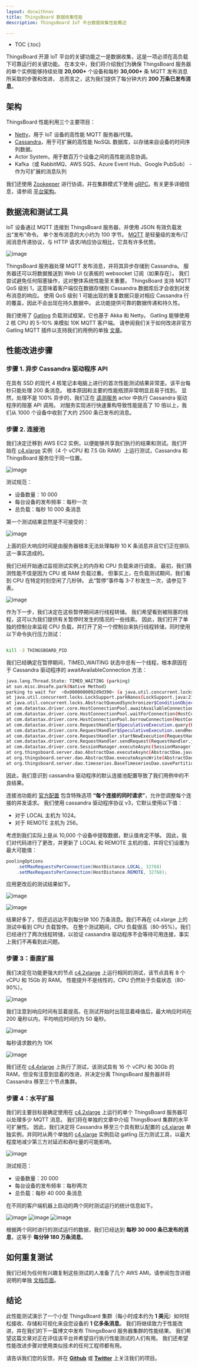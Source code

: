 ```yaml
---
layout: docwithnav
title: ThingsBoard 数据收集性能
description: ThingsBoard IoT 平台数据收集性能概述

---
```


* TOC
{:toc}

ThingsBoard 开源 IoT 平台的关键功能之一是数据收集，这是一项必须在高负载下可靠运行的关键功能。
在本文中，我们将介绍我们为确保 ThingsBoard 服务器的单个实例能够持续处理 **20,000+** 个设备和每秒 **30,000+** 条 MQTT 发布消息所采取的步骤和改进，
总而言之，这为我们提供了每分钟大约 **200 万条已发布消息**。

## 架构

ThingsBoard 性能利用三个主要项目：

- [Netty](http://netty.io/)，用于 IoT 设备的高性能 MQTT 服务器/代理。
- [Cassandra](http://cassandra.apache.org/)，用于可扩展的高性能 NoSQL 数据库，以存储来自设备的时间序列数据。
- Actor System，用于数百万个设备之间的高性能消息协调。
- Kafka（或 RabbitMQ、AWS SQS、Azure Event Hub、Google PubSub） - 作为可扩展的消息队列

我们还使用 [Zookeeper](https://zookeeper.apache.org/) 进行协调，并在集群模式下使用 [gRPC](http://www.grpc.io/)。有关更多详细信息，请参阅 [平台架构](/docs/reference/)。

## 数据流和测试工具

IoT 设备通过 MQTT 连接到 ThingsBoard 服务器，并使用 JSON 有效负载发出“发布”命令。
单个发布消息的大小约为 100 字节。
[MQTT](http://mqtt.org/) 是轻量级的发布/订阅消息传递协议，与 HTTP 请求/响应协议相比，它具有许多优势。

![image](/images/reference/performance/performance-diagram-0.svg)

ThingsBoard 服务器处理 MQTT 发布消息，并将其异步存储到 Cassandra。
服务器还可以将数据推送到 Web UI 仪表板的 websocket 订阅（如果存在）。
我们尝试避免任何阻塞操作，这对整体系统性能至关重要。
ThingsBoard 支持 MQTT QoS 级别 1，这意味着客户端仅在数据存储到 Cassandra 数据库后才会收到对发布消息的响应。
使用 QoS 级别 1 可能出现的重复数据只是对相应 Cassandra 行的覆盖，因此不会出现在持久数据中。
此功能提供可靠的数据传递和持久性。

我们使用了 [Gatling](http://gatling.io/) 负载测试框架，它也基于 Akka 和 Netty。
Gatling 能够使用 2 核 CPU 的 5-10% 来模拟 10K MQTT 客户端。
请参阅我们关于如何改进非官方 Gatling MQTT 插件以支持我们的用例的单独 [文章](/docs/reference/performance-tools)。

## 性能改进步骤

### 步骤 1. 异步 Cassandra 驱动程序 API

在具有 SSD 的现代 4 核笔记本电脑上进行的首次性能测试结果非常差。该平台每秒只能处理 200 条消息。
根本原因和主要的性能瓶颈非常明显且易于找到。
显然，处理不是 100% 异步的，我们正在 [遥测服务](/docs/user-guide/telemetry/) actor 中执行 Cassandra 驱动程序的阻塞 API 调用。
对服务实现进行快速重构导致性能提高了 10 倍以上，我们从 1000 个设备中收到了大约 2500 条已发布的消息。

### 步骤 2. 连接池

我们决定迁移到 AWS EC2 实例，以便能够共享我们执行的结果和测试。我们开始在 [c4.xlarge](http://www.ec2instances.info/?selected=c4.xlarge) 实例（4 个 vCPU 和 7.5 Gb RAM）上运行测试，Cassandra 和 ThingsBoard 服务位于同一位置。

![image](/images/reference/performance/performance-diagram-1.svg)

测试规范：

- 设备数量：10 000
- 每台设备的发布频率：每秒一次
- 总负载：每秒 10 000 条消息

第一个测试结果显然是不可接受的：

![image](/images/reference/performance/single_node_no_fix_stats.png)


上面的巨大响应时间是由服务器根本无法处理每秒 10 K 条消息并且它们正在排队这一事实造成的。

我们已经开始通过监视测试实例上的内存和 CPU 负载来进行调查。
最初，我们猜测性能不佳是因为 CPU 或 RAM 负载过重。
但事实上，在负载测试期间，我们看到 CPU 在特定时刻空闲了几秒钟。
此“暂停”事件每 3-7 秒发生一次，请参见下表。

![image](/images/reference/performance/single_node_no_fix_rps.png)

作为下一步，我们决定在这些暂停期间进行线程转储。
我们希望看到被阻塞的线程，这可以为我们提供有关暂停时发生的情况的一些线索。
因此，我们打开了单独的控制台来监视 CPU 负载，并打开了另一个控制台来执行线程转储，同时使用以下命令执行压力测试：

```bash

kill -3 THINGSBOARD_PID

```

我们已经确定在暂停期间，TIMED_WAITING 状态中总有一个线程，根本原因在于 Cassandra 驱动程序的 awaitAvailableConnection 方法：

```bash
java.lang.Thread.State: TIMED_WAITING (parking)
at sun.misc.Unsafe.park(Native Method)
parking to wait for  <0x0000000092d9d390> (a java.util.concurrent.locks.AbstractQueuedSynchronizer$ConditionObject)
at java.util.concurrent.locks.LockSupport.parkNanos(LockSupport.java:215)
at java.util.concurrent.locks.AbstractQueuedSynchronizer$ConditionObject.await(AbstractQueuedSynchronizer.java:2163)
at com.datastax.driver.core.HostConnectionPool.awaitAvailableConnection(HostConnectionPool.java:287)
at com.datastax.driver.core.HostConnectionPool.waitForConnection(HostConnectionPool.java:328)
at com.datastax.driver.core.HostConnectionPool.borrowConnection(HostConnectionPool.java:251)
at com.datastax.driver.core.RequestHandler$SpeculativeExecution.query(RequestHandler.java:301)
at com.datastax.driver.core.RequestHandler$SpeculativeExecution.sendRequest(RequestHandler.java:281)
at com.datastax.driver.core.RequestHandler.startNewExecution(RequestHandler.java:115)
at com.datastax.driver.core.RequestHandler.sendRequest(RequestHandler.java:91)
at com.datastax.driver.core.SessionManager.executeAsync(SessionManager.java:132)
at org.thingsboard.server.dao.AbstractDao.executeAsync(AbstractDao.java:91)
at org.thingsboard.server.dao.AbstractDao.executeAsyncWrite(AbstractDao.java:75)
at org.thingsboard.server.dao.timeseries.BaseTimeseriesDao.savePartition(BaseTimeseriesDao.java:135)
```

因此，我们意识到 cassandra 驱动程序的默认连接池配置导致了我们用例中的不良结果。

连接池功能的 [官方配置](http://docs.datastax.com/en/developer/java-driver/2.1/manual/pooling/) 包含特殊选项
**“每个连接的同时请求”**，允许您调整每个连接的并发请求。
我们使用 cassandra 驱动程序协议 v3，它默认使用以下值：

- 对于 LOCAL 主机为 1024。
- 对于 REMOTE 主机为 256。

考虑到我们实际上是从 10,000 个设备中提取数据，默认值肯定不够。
因此，我们对代码进行了更改，并更新了 LOCAL 和 REMOTE 主机的值，并将它们设置为最大可能值：

```java
poolingOptions
    .setMaxRequestsPerConnection(HostDistance.LOCAL, 32768)
    .setMaxRequestsPerConnection(HostDistance.REMOTE, 32768);
```

应用更改后的测试结果如下。

![image](/images/reference/performance/single_node_with_fix_stats.png)

![image](/images/reference/performance/single_node_with_fix_rps.png)

结果好多了，但还远远达不到每分钟 100 万条消息。我们不再在 c4.xlarge 上的测试中看到 CPU 负载暂停。
在整个测试期间，CPU 负载很高（80-95%）。我们已经进行了两次线程转储，以验证 cassandra 驱动程序不会等待可用连接，事实上我们不再看到此问题。

### 步骤 3：垂直扩展

我们决定在功能更强大的节点 [c4.2xlarge](http://www.ec2instances.info/?selected=c4.2xlarge) 上运行相同的测试，该节点具有 8 个 vCPU 和 15Gb 的 RAM。
性能提升不是线性的，CPU 仍然处于负载状态（80-90%）。

![image](/images/reference/performance/single_node_x2_with_fix_stats.png)

我们注意到响应时间有显着提高。在测试开始时出现显着峰值后，最大响应时间在 200 毫秒以内，平均响应时间约为 50 毫秒。

![image](/images/reference/performance/single_node_x2_with_fix_time.png)

每秒请求数约为 10K

![image](/images/reference/performance/single_node_x2_with_fix_rps.png)

我们还在 [c4.4xlarge](http://www.ec2instances.info/?selected=c4.4xlarge) 上执行了测试，该测试具有 16 个 vCPU 和 30Gb 的 RAM，但没有注意到显着的改进，并决定分离 ThingsBoard 服务器并将 Cassandra 移至三个节点集群。

### 步骤 4：水平扩展

我们的主要目标是确定使用在 [c4.2xlarge](http://www.ec2instances.info/?selected=c4.2xlarge) 上运行的单个 ThingsBoard 服务器可以处理多少 MQTT 消息。
我们将在单独的文章中介绍 ThingsBoard 集群的水平可扩展性。
因此，我们决定将 Cassandra 移至三个具有默认配置的 [c4.xlarge](http://www.ec2instances.info/?selected=c4.xlarge) 单独实例，并同时从两个单独的 [c4.xlarge](http://www.ec2instances.info/?selected=c4.xlarge) 实例启动 gatling 压力测试工具，以最大程度地减少第三方对延迟和吞吐量的可能影响。

![image](/images/reference/performance/performance-diagram-2.svg)

测试规范：

- 设备数量：20 000
- 每台设备的发布频率：每秒两次
- 总负载：每秒 40 000 条消息

在不同的客户端机器上启动的两个同时测试运行的统计信息如下。

![image](/images/reference/performance/cluster_stats.png)
![image](/images/reference/performance/cluster_rps.png)
![image](/images/reference/performance/cluster_responses_ps.png)

根据两个同时进行的测试运行的数据，我们已经达到 **每秒 30 000 条已发布的消息**，这等于 **每分钟 180 万条消息**。

## 如何重复测试

我们已经为任何有兴趣复制这些测试的人准备了几个 AWS AMI。请参阅包含详细说明的单独 [文档页面](/docs/reference/performance-tests)。

## 结论

此性能测试演示了一个小型 ThingsBoard 集群（每小时成本约为 **1 美元**）如何轻松接收、存储和可视化来自您设备的 **1 亿多条消息**。
我们将继续致力于性能改进，并在我们的下一篇博文中发布 ThingsBoard 服务器集群的性能结果。
我们希望这篇文章对正在评估该平台并希望自行执行性能测试的人们有用。
我们还希望性能改进步骤对使用类似技术的任何工程师都有用。

请告诉我们您的反馈，并在 [**Github**](https://github.com/thingsboard/thingsboard) 或 [**Twitter**](https://twitter.com/thingsboard) 上关注我们的项目。